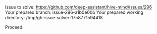 Issue to solve: https://github.com/deep-assistant/hive-mind/issues/296
Your prepared branch: issue-296-a1b0e00b
Your prepared working directory: /tmp/gh-issue-solver-1758771594418

Proceed.
